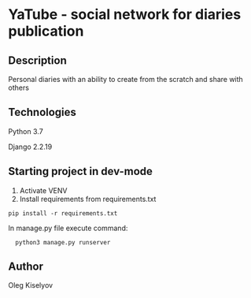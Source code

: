 ﻿# YaTube - social network for diaries publication

## Description

Personal diaries with an ability to create from the scratch and share with others

## Technologies

Python 3.7

Django 2.2.19

## Starting project in dev-mode

 1.  Activate VENV
 2.  Install requirements from requirements.txt
    
    pip install -r requirements.txt

 In manage.py file execute command:

      python3 manage.py runserver

 
## Author

Oleg Kiselyov
